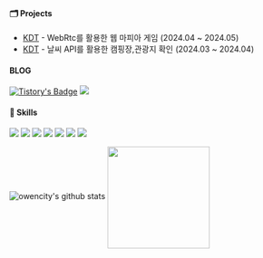 #### 🗂️ Projects 
- [KDT](https://github.com/bamyanggang-project/bamyanggang-BE) - WebRtc를 활용한 웹 마피아 게임 (2024.04 ~ 2024.05)
- [KDT](https://github.com/followpaldo/followpaldo_project) -  날씨 API를 활용한 캠핑장,관광지 확인 (2024.03 ~ 2024.04)

#### BLOG
[![Tistory's Badge](https://github-readme-tistory-card.vercel.app/api/badge?name=owencity)](https://owencity.tistory.com/)
<a href="https://www.notion.so/k-study-6182ad18c2924f8fbaa38809fc3fdc99"><img src="https://img.shields.io/badge/Notion-ffffff?style=flat-square&logo=notion&logoColor=black"/></a>





#### 🔨 Skills
<a target="_blank"><img src="https://img.shields.io/badge/Java-437291?style=for-the-badge&logo=openjdk&logoColor=white"/></a>
<a target="_blank"><img src="https://img.shields.io/badge/Spring-6DB33F?style=for-the-badge&logo=Spring&logoColor=white"/></a>
<a target="_blank"><img src="https://img.shields.io/badge/React-61DAFB?style=for-the-badge&logo=React&logoColor=white"></a>
<a target="_blank"><img src="https://img.shields.io/badge/nginx-%23009639.svg?style=for-the-badge&logo=nginx&logoColor=white"></a>
<a target="_blank"><img src="https://img.shields.io/badge/Spring Security-6DB33F?style=for-the-badge&logo=springsecurity&logoColor=white"/></a>
<a target="_blank"><img src="https://img.shields.io/badge/AWS-232F3E?style=for-the-badge&logo=AmazonAWS&logoColor=white"/></a>
<a target="_blank"><img src="https://img.shields.io/badge/MySQL-4479A1?style=for-the-badge&logo=mysql&logoColor=white"/></a>


![owencity's github stats](https://github-readme-stats.vercel.app/api?username=owencity&show_icons=true)
<a href="https://github.com/owencity"><img align="center" style="height:180px" src="https://github-readme-stats.vercel.app/api/top-langs/?username=owencity&layout=compact&theme=nord&hide_border=true" /></a> 
